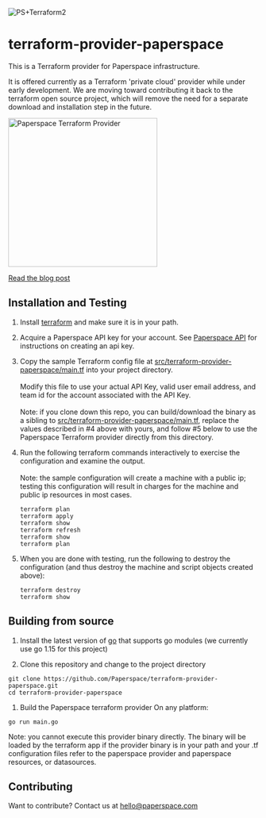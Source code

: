 ![PS+Terraform2](https://user-images.githubusercontent.com/585865/90683337-5e825d00-e234-11ea-8bda-c4b299a00189.png)


# terraform-provider-paperspace
This is a Terraform provider for Paperspace infrastructure.

It is offered currently as a Terraform 'private cloud' provider while under early development.  We are moving toward contributing it back to the terraform open source project, which will remove the need for a separate download and installation step in the future.

[<img width="300" alt="Paperspace Terraform Provider " src="https://user-images.githubusercontent.com/585865/90682577-275f7c00-e233-11ea-9865-56e7f9205385.png">
](https://youtu.be/P3__yTs24rU)

[Read the blog post](https://blog.paperspace.com/introducing-paperspace-terraform-provider/)

## Installation and Testing
1) Install [terraform](https://www.terraform.io/downloads.html) and make sure it is in your path.

1) Acquire a Paperspace API key for your account. See [Paperspace API](https://docs.paperspace.com/core/api-reference/) for instructions on creating an api key.

1) Copy the sample Terraform config file at [src/terraform-provider-paperspace/main.tf](src/terraform-provider-paperspace/main.tf) into your project directory.\
\
Modify this file to use your actual API Key, valid user email address, and team id for the account associated with the API Key.\
\
Note: if you clone down this repo, you can build/download the binary as a sibling to [src/terraform-provider-paperspace/main.tf](src/terraform-provider-paperspace/main.tf), replace the values described in #4 above with yours, and follow #5 below to use the Paperspace Terraform provider directly from this directory.

1) Run the following terraform commands interactively to exercise the configuration and examine the output.\
\
Note: the sample configuration will create a machine with a public ip; testing this configuration will result in charges for the machine and public ip resources in most cases.
    ```
    terraform plan
    terraform apply
    terraform show
    terraform refresh
    terraform show
    terraform plan
    ```

6) When you are done with testing, run the following to destroy the configuration (and thus destroy the machine and script objects created above):
    ```
    terraform destroy
    terraform show
    ```

## Building from source

1) Install the latest version of [go](https://golang.org/dl/) that supports go modules (we currently use go 1.15 for this project)

1) Clone this repository and change to the project directory
```
git clone https://github.com/Paperspace/terraform-provider-paperspace.git
cd terraform-provider-paperspace
```

1) Build the Paperspace terraform provider
On any platform:
```
go run main.go
```

Note: you cannot execute this provider binary directly.  The binary will be loaded by the terraform app if the provider binary is in your path and your .tf configuration files refer to the paperspace provider and paperspace resources, or datasources.

## Contributing

Want to contribute? Contact us at hello@paperspace.com
